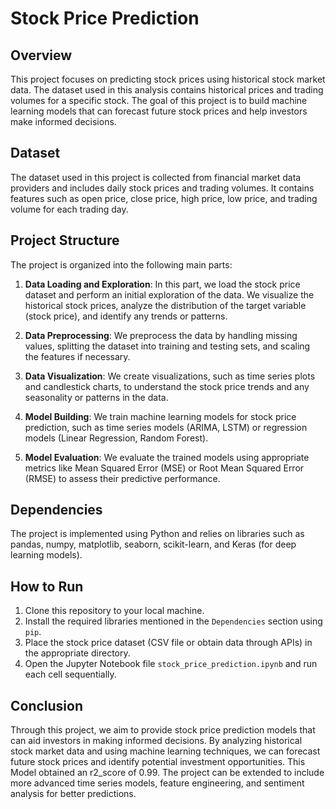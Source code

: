 
# Stock Price Prediction

## Overview

This project focuses on predicting stock prices using historical stock market data. The dataset used in this analysis contains historical prices and trading volumes for a specific stock. The goal of this project is to build machine learning models that can forecast future stock prices and help investors make informed decisions.

## Dataset

The dataset used in this project is collected from financial market data providers and includes daily stock prices and trading volumes. It contains features such as open price, close price, high price, low price, and trading volume for each trading day.

## Project Structure

The project is organized into the following main parts:

1. **Data Loading and Exploration**: In this part, we load the stock price dataset and perform an initial exploration of the data. We visualize the historical stock prices, analyze the distribution of the target variable (stock price), and identify any trends or patterns.

2. **Data Preprocessing**: We preprocess the data by handling missing values, splitting the dataset into training and testing sets, and scaling the features if necessary.

3. **Data Visualization**: We create visualizations, such as time series plots and candlestick charts, to understand the stock price trends and any seasonality or patterns in the data.

4. **Model Building**: We train machine learning models for stock price prediction, such as time series models (ARIMA, LSTM) or regression models (Linear Regression, Random Forest).

5. **Model Evaluation**: We evaluate the trained models using appropriate metrics like Mean Squared Error (MSE) or Root Mean Squared Error (RMSE) to assess their predictive performance.

## Dependencies

The project is implemented using Python and relies on libraries such as pandas, numpy, matplotlib, seaborn, scikit-learn, and Keras (for deep learning models).

## How to Run

1. Clone this repository to your local machine.
2. Install the required libraries mentioned in the `Dependencies` section using `pip`.
3. Place the stock price dataset (CSV file or obtain data through APIs) in the appropriate directory.
4. Open the Jupyter Notebook file `stock_price_prediction.ipynb` and run each cell sequentially.

## Conclusion

Through this project, we aim to provide stock price prediction models that can aid investors in making informed decisions. By analyzing historical stock market data and using machine learning techniques, we can forecast future stock prices and identify potential investment opportunities. This Model obtained an r2_score of 0.99. The project can be extended to include more advanced time series models, feature engineering, and sentiment analysis for better predictions.

